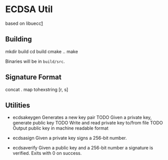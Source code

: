 ECDSA Util
==========

based on libuecc[1]

[1]: http://git.universe-factory.net/libuecc

Building
--------

   mkdir build
   cd build
   cmake ..
   make

Binaries will be in `build/src`.

Signature Format
----------------

concat . map tohexstring [r, s]

Utilities
---------

  * ecdsakeygen
    Generates a new key pair
    TODO Given a private key, generate public key
    TODO Write and read private key to/from file
    TODO Output public key in machine readable format

  * ecdsasign
    Given a private key signs a 256-bit number.

  * ecdsaverify
    Given a public key and a 256-bit number a signature is verified.
    Exits with 0 on success.
